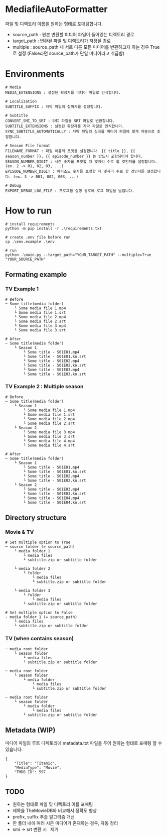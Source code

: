 # MediafileAutoFormatter
파일 및 디렉토리 이름을 원하는 형태로 포매팅합니다.

- source_path : 원본 변환할 미디어 파일이 들어있는 디렉토리 경로
- target_path : 변환된 파일 및 디렉토리가 저장될 경로
- multiple : source_path 내 서로 다른 모든 미디어를 변환하고자 하는 경우 True로 설정
(False라면 source_path가 단일 미디어라고 취급함)

# Environments
```
# Media
MEDIA_EXTENSIONS : 설정된 확장자를 미디어 파일로 인식합니다.

# Localization
SUBTITLE_SUFFIX : 자막 파일의 접미사를 설정합니다.

# Subtitle
CONVERT_SMI_TO_SRT : SMI 파일을 SRT 파일로 변환합니다.
SUBTITLE_EXTENSIONS : 설정된 확장자를 자막 파일로 인식합니다.
SYNC_SUBTITLE_AUTOMATICALLY : 자막 파일의 싱크를 미디어 파일에 맞게 자동으로 조정합니다.

# Season File format
FILENAME_FORMAT : 파일 이름의 포맷을 설정합니다. {{ title }}, {{ season_number }}, {{ episode_number }} 는 반드시 포함되어야 합니다.
SEASON_NUMBER_DIGIT : 시즌 숫자를 포맷할 때 몇자리 수로 할 것인지를 설정합니다. (ex. 2 -> 01, 02, 03, ...)
EPISODE_NUMBER_DIGIT : 에피소드 숫자를 포맷할 때 몇자리 수로 할 것인지를 설정합니다. (ex. 3 -> 001, 002, 003, ...)

# Debug
EXPORT_DEBUG_LOG_FILE : 프로그램 실행 경로에 로그 파일을 남깁니다.
```


# How to run

```
# install requirements
python -m pip install -r .\requirements.txt

# create .env file before run
cp .\env.example .\env

# run
python .\main.py --target_path="YOUR_TARGET_PATH" --multiple=True "YOUR_SOURCE_PATH"
```


## Formating example

### TV Example 1
```
# Before
─ Some title(media folder)
    └ Some media file 1.mp4
    └ Some media file 1.srt
    └ Some media file 2.mp4
    └ Some media file 2.srt
    └ Some media file 3.mp4
    └ Some media file 3.srt

# After
─ Some title(media folder)
    └ Season 1
        └ Some title - S01E01.mp4
        └ Some title - S01E01.ko.srt
        └ Some title - S01E02.mp4
        └ Some title - S01E02.ko.srt
        └ Some title - S01E03.mp4
        └ Some title - S01E03.ko.srt
```

### TV Example 2 : Multiple season
```
# Before
─ Some title(media folder)
    └ Season 1
        └ Some media file 1.mp4
        └ Some media file 1.srt
        └ Some media file 2.mp4
        └ Some media file 2.srt
    └ Season 2
        └ Some media file 3.mp4
        └ Some media file 3.srt
        └ Some media file 4.mp4
        └ Some media file 4.srt

# After
─ Some title(media folder)
    └ Season 1
        └ Some title - S01E01.mp4
        └ Some title - S01E01.ko.srt
        └ Some title - S01E02.mp4
        └ Some title - S01E02.ko.srt
    └ Season 2
        └ Some title - S01E03.mp4
        └ Some title - S01E03.ko.srt
        └ Some title - S01E04.mp4
        └ Some title - S01E04.ko.srt
```

## Directory structure

### Movie & TV
```
# Set multiple option to True
─ source folder (= source_path)
    └ media folder 1
        └ media files
        └ subtitle.zip or subtitle folder

    └ media folder 2
        └ folder
            └ media files
            └ subtitle.zip or subtitle folder

    └ media folder 3
        └ folder
            └ media files
        └ subtitle.zip or subtitle folder

# Set multiple option to False
- media folder 1 (= source_path)
    └ media files
    └ subtitle.zip or subtitle folder
```


### TV (when contains season)

```
─ media root folder
    └ season folder
        └ media files
        └ subtitle.zip or subtitle folder

─ media root folder
    └ season folder
        └ media folder
            └ media files
            └ subtitle.zip or subtitle folder

─ media root folder
    └ season folder
        └ media folder
            └ media files
        └ subtitle.zip or subtitle folder
```

## Metadata (WIP)
미디어 파일의 루트 디렉토리에 metadata.txt 파일을 두어 원하는 형태로 포매팅 할 수 있습니다.

```
{
    "Title": "Titanic",
    "MediaType": "Movie",
    "TMDB_ID": 597
}
```

## TODO
- 원하는 형태로 파일 및 디렉토리 이름 포매팅
- 제목을 TheMovieDB와 비교해서 정확도 향상
- prefix, suffix 추출 알고리즘 개선
- 한 폴더 내에 여러 시즌 미디어가 존재하는 경우, 자동 정리
- smi -> srt 변환 시 &nbsp; 제거
